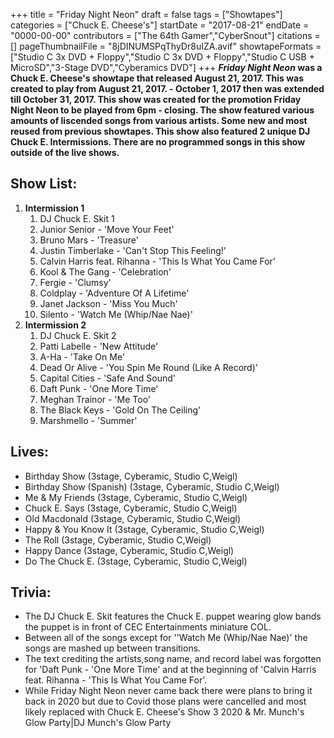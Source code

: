 +++
title = "Friday Night Neon"
draft = false
tags = ["Showtapes"]
categories = ["Chuck E. Cheese's"]
startDate = "2017-08-21"
endDate = "0000-00-00"
contributors = ["The 64th Gamer","CyberSnout"]
citations = []
pageThumbnailFile = "8jDINUMSPqThyDr8uIZA.avif"
showtapeFormats = ["Studio C 3x DVD + Floppy","Studio C 3x DVD + Floppy","Studio C USB + MicroSD","3-Stage DVD","Cyberamics DVD"]
+++
***Friday Night Neon* was a Chuck E. Cheese's showtape that released August 21, 2017.
This was created to play from August 21, 2017. - October 1, 2017 then was extended till October 31, 2017. This show was created for the promotion Friday Night Neon to be played from 6pm - closing. The show featured various amounts of liscended songs from various artists. Some new and most reused from previous showtapes. This show also featured 2 unique DJ Chuck E. Intermissions. There are no programmed songs in this show outside of the live shows.**

## Show List:

1.  **Intermission 1**
    1.  DJ Chuck E. Skit 1
    2.  Junior Senior - 'Move Your Feet'
    3.  Bruno Mars - 'Treasure'
    4.  Justin Timberlake - 'Can't Stop This Feeling!'
    5.  Calvin Harris feat. Rihanna - 'This Is What You Came For'
    6.  Kool & The Gang - 'Celebration'
    7.  Fergie - 'Clumsy'
    8.  Coldplay - 'Adventure Of A Lifetime'
    9.  Janet Jackson - 'Miss You Much'
    10. Silento - 'Watch Me (Whip/Nae Nae)'
2.  **Intermission 2**
    1.  DJ Chuck E. Skit 2
    2.  Patti Labelle - 'New Attitude'
    3.  A-Ha - 'Take On Me'
    4.  Dead Or Alive - 'You Spin Me Round (Like A Record)'
    5.  Capital Cities - 'Safe And Sound'
    6.  Daft Punk - 'One More Time'
    7.  Meghan Trainor - 'Me Too'
    8.  The Black Keys - 'Gold On The Ceiling'
    9.  Marshmello - 'Summer'

## Lives:

- Birthday Show (3stage, Cyberamic, Studio C,Weigl)
- Birthday Show (Spanish) (3stage, Cyberamic, Studio C,Weigl)
- Me & My Friends (3stage, Cyberamic, Studio C,Weigl)
- Chuck E. Says (3stage, Cyberamic, Studio C,Weigl)
- Old Macdonald (3stage, Cyberamic, Studio C,Weigl)
- Happy & You Know It (3stage, Cyberamic, Studio C,Weigl)
- The Roll (3stage, Cyberamic, Studio C,Weigl)
- Happy Dance (3stage, Cyberamic, Studio C,Weigl)
- Do The Chuck E. (3stage, Cyberamic, Studio C,Weigl)

## Trivia:

- The DJ Chuck E. Skit features the Chuck E. puppet wearing glow bands the puppet is in front of CEC Entertainments miniature COL.
- Between all of the songs except for ''Watch Me (Whip/Nae Nae)' the songs are mashed up between transitions.
- The text crediting the artists,song name, and record label was forgotten for 'Daft Punk - 'One More Time' and at the beginning of 'Calvin Harris feat. Rihanna - 'This Is What You Came For'.
- While Friday Night Neon never came back there were plans to bring it back in 2020 but due to Covid those plans were cancelled and most likely replaced with Chuck E. Cheese's Show 3 2020 & Mr. Munch's Glow Party|DJ Munch's Glow Party
